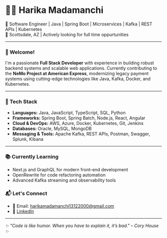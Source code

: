 # 👩‍💻 Harika Madamanchi

🎯 Software Engineer | Java | Spring Boot | Microservices | Kafka | REST APIs | Kubernetes  
📍 Scottsdale, AZ | Actively looking for full time oppurtunities

---

### 👋 Welcome!

I'm a passionate **Full Stack Developer** with experience in building robust backend systems and scalable web applications. Currently contributing to the **NeMo Project at American Express**, modernizing legacy payment systems using cutting-edge technologies like Java, Kafka, Docker, and Kubernetes.

---

### 💼 Tech Stack

- **Languages:** Java, JavaScript, TypeScript, SQL, Python
- **Frameworks:** Spring Boot, Spring Batch, Node.js, React, Angular
- **Cloud & DevOps:** AWS, Azure, Docker, Kubernetes, Git, Jenkins
- **Databases:** Oracle, MySQL, MongoDB
- **Messaging & Tools:** Apache Kafka, REST APIs, Postman, Swagger, Splunk, Kibana

---

### 📚 Currently Learning

- Next.js and GraphQL for modern front-end development  
- OpenRewrite for code refactoring automation  
- Advanced Kafka streaming and observability tools


### 📬 Let's Connect

- 📧 Email: [harikamadamanchi13122000@gmail.com](mailto:harikamadamanchi13122000@gmail.com)  
- 💼 [LinkedIn]([https://www.linkedin.com/in/harika-m-5a5147214/])  

---

_✨ "Code is like humor. When you have to explain it, it’s bad." – Cory House ✨_

